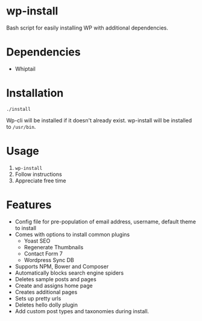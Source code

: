 # wp-install

Bash script for easily installing WP with additional dependencies.


# Dependencies #

 * Whiptail


# Installation #

    ./install

Wp-cli will be installed if it doesn't already exist. wp-install will be installed to `/usr/bin`.

# Usage #

 1. `wp-install`
 2. Follow instructions
 3. Appreciate free time


# Features #

* Config file for pre-population of email address, username, default theme to install
* Comes with options to install common plugins
  * Yoast SEO
  * Regenerate Thumbnails
  * Contact Form 7
  * Wordpress Sync DB
* Supports NPM, Bower and Composer
* Automatically blocks search engine spiders
* Deletes sample posts and pages
* Create and assigns home page
* Creates additional pages
* Sets up pretty urls
* Deletes hello dolly plugin
* Add custom post types and taxonomies during install.
